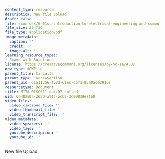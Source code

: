 ```yaml
---
content_type: resource
description: New file Upload
draft: false
file: /courses/6-01sc-introduction-to-electrical-engineering-and-computer-science-i-spring-2011/6a482b0a363da91abcb53c09839e7fb8_MIT6_01SCS11_quiz07_sol.pdf
file_size: 254736
file_type: application/pdf
image_metadata:
  caption: ''
  credit: ''
  image-alt: ''
learning_resource_types:
- Exams with Solutions
license: https://creativecommons.org/licenses/by-nc-sa/4.0/
ocw_type: OCWFile
parent_title: Circuits
parent_type: CourseSection
parent_uid: c1a11356-f20d-61ec-dbf3-85a0ade29169
resourcetype: Document
title: MIT6_01SCS11_quiz07_sol.pdf
uid: 6a482b0a-363d-a91a-bcb5-3c09839e7fb8
video_files:
  video_captions_file: ''
  video_thumbnail_file: ''
  video_transcript_file: ''
video_metadata:
  video_speakers: ''
  video_tags: ''
  youtube_description: ''
  youtube_id: ''
---
```

New file Upload